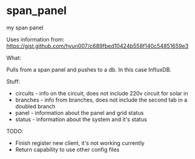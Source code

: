 # span_panel
my span panel

Uses information from:
https://gist.github.com/hyun007/c689fbed10424b558f140c54851659e3

What:

Pulls from a span panel and pushes to a db.  In this case InfluxDB.

Stuff:
<UL>
<LI>circuits - info on the circuit, does not include 220v circuit for solar in
<LI>branches - info from branches, does not include the second tab in a doubled branch
<LI>panel - information about the panel and grid status
<LI>status - information about the system and it's status
</UL>

TODO:
<UL>
<LI>Finish register new client, it's not working currently
<LI>Return capability to use other config files
</ul>
